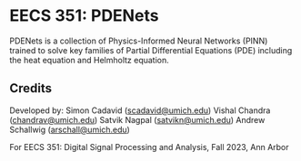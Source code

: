 # EECS 351: PDENets 
PDENets is a collection of Physics-Informed Neural Networks (PINN) trained to solve key families of Partial Differential Equations (PDE) including the heat equation and Helmholtz equation.

## Credits
Developed by:
Simon Cadavid (scadavid@umich.edu)
Vishal Chandra (chandrav@umich.edu)
Satvik Nagpal (satvikn@umich.edu)
Andrew Schallwig (arschall@umich.edu)

For EECS 351: Digital Signal Processing and Analysis, Fall 2023, Ann Arbor
